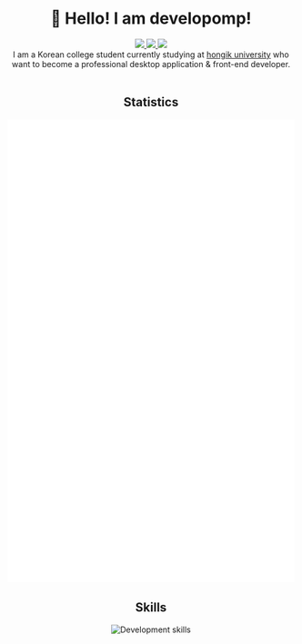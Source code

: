 <h1 align="center">👋 Hello! I am developomp!</h1>

<p align="center">
	<a href="https://developomp.com">
		<img src="https://img.shields.io/badge/website-grey?style=for-the-badge" />
	</a>
	<a href="https://developomp.com/portfolio">
		<img src="https://img.shields.io/badge/projects-blue?style=for-the-badge" />
	</a>
	<a href="https://www.buymeacoffee.com/developomp">
		<img src="https://img.shields.io/badge/buy_me_a_coffee-yellow?style=for-the-badge" />
	</a>
	<br />
	I am a Korean college student currently studying at <a href="https://www.hongik.ac.kr">hongik university</a> who want to become a professional desktop application & front-end developer.<br />
    <br />
</p>

<h2 align="center">Statistics</h2>

<p align="center">
	<a href="https://github.com/lowlighter/metrics">
		<img alt="Github metrics" src="./github-metrics.svg"/>
	</a>
</p>

<h2 align="center">Skills</h2>

<p align="center">
	<img alt="Development skills" src="https://developomp.com/img/skills.svg"/>
</p>
